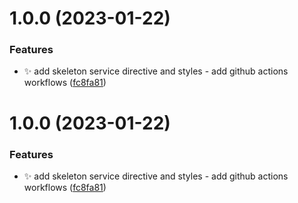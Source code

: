 # 1.0.0 (2023-01-22)


### Features

* :sparkles: add skeleton service directive and styles - add github actions workflows ([fc8fa81](https://github.com/hugodcrq/ngx-skeleton/commit/fc8fa8183b5069df2e3c0c91484e428a9408b383))

# 1.0.0 (2023-01-22)


### Features

* :sparkles: add skeleton service directive and styles - add github actions workflows ([fc8fa81](https://github.com/hugodcrq/ngx-skeleton/commit/fc8fa8183b5069df2e3c0c91484e428a9408b383))
